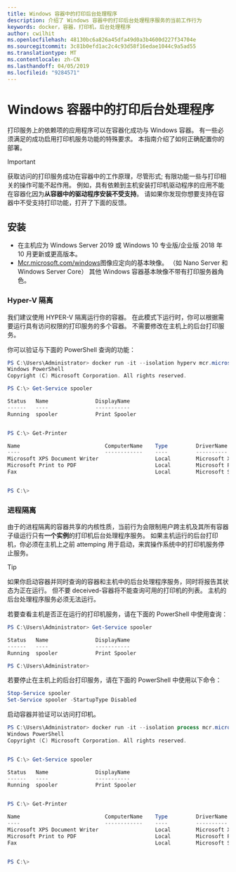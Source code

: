 ```yaml
---
title: Windows 容器中的打印后台处理程序
description: 介绍了 Windows 容器中的打印后台处理程序服务的当前工作行为
keywords: docker，容器，打印机，后台处理程序
author: cwilhit
ms.openlocfilehash: 48130bc6a826a45dfa49d0a3b4600d227f34704e
ms.sourcegitcommit: 3c81b0efd1ac2c4c93d58f16edae1044c9a5ad55
ms.translationtype: MT
ms.contentlocale: zh-CN
ms.lasthandoff: 04/05/2019
ms.locfileid: "9284571"
---
```

# <a name="print-spooler-in-windows-containers"></a>Windows 容器中的打印后台处理程序

打印服务上的依赖项的应用程序可以在容器化成功与 Windows 容器。 有一些必须满足的成功启用打印机服务功能的特殊要求。 本指南介绍了如何正确配置你的部署。

> [!IMPORTANT]
> 获取访问的打印服务成功在容器中的工作原理，尽管形式; 有限功能一些与打印相关的操作可能不起作用。 例如，具有依赖到主机安装打印机驱动程序的应用不能在容器化因为**从容器中的驱动程序安装不受支持**。 请如果你发现你想要支持在容器中不受支持打印功能，打开了下面的反馈。

## <a name="setup"></a>安装

* 在主机应为 Windows Server 2019 或 Windows 10 专业版/企业版 2018 年 10 月更新或更高版本。
* [Mcr.microsoft.com/windows](https://hub.docker.com/_/microsoft-windowsfamily-windows)图像应定向的基本映像。 （如 Nano Server 和 Windows Server Core） 其他 Windows 容器基本映像不带有打印服务器角色。

### <a name="hyper-v-isolation"></a>Hyper-V 隔离

我们建议使用 HYPER-V 隔离运行你的容器。 在此模式下运行时，你可以根据需要运行具有访问权限的打印服务的多个容器。 不需要修改在主机上的后台打印服务。

你可以验证与下面的 PowerShell 查询的功能：

```PowerShell
PS C:\Users\Administrator> docker run -it --isolation hyperv mcr.microsoft.com/windows:1809 powershell.exe
Windows PowerShell
Copyright (C) Microsoft Corporation. All rights reserved.

PS C:\> Get-Service spooler

Status   Name               DisplayName
------   ----               -----------
Running  spooler            Print Spooler


PS C:\> Get-Printer

Name                           ComputerName    Type         DriverName                PortName        Shared   Published
----                           ------------    ----         ----------                --------        ------   --------
Microsoft XPS Document Writer                  Local        Microsoft XPS Document... PORTPROMPT:     False    False
Microsoft Print to PDF                         Local        Microsoft Print To PDF    PORTPROMPT:     False    False
Fax                                            Local        Microsoft Shared Fax D... SHRFAX:         False    False


PS C:\>
```

### <a name="process-isolation"></a>进程隔离

由于的进程隔离的容器共享的内核性质，当前行为会限制用户跨主机及其所有容器子级运行只有**一个实例**的打印机后台处理程序服务。 如果主机运行的后台打印机，你必须在主机上之前 attemping 用于启动，来宾操作系统中的打印机服务停止服务。

> [!TIP]
> 如果你启动容器并同时查询的容器和主机中的后台处理程序服务，同时将报告其状态为正在运行。 但不要 deceived-容器将不能查询可用的打印机的列表。 主机的后台处理程序服务必须无法运行。 

若要查看主机是否正在运行的打印机服务，请在下面的 PowerShell 中使用查询：

```PowerShell
PS C:\Users\Administrator> Get-Service spooler

Status   Name               DisplayName
------   ----               -----------
Running  spooler            Print Spooler

PS C:\Users\Administrator>
```

若要停止在主机上的后台打印服务，请在下面的 PowerShell 中使用以下命令：

```PowerShell
Stop-Service spooler
Set-Service spooler -StartupType Disabled
```

启动容器并验证可以访问打印机。

```PowerShell
PS C:\Users\Administrator> docker run -it --isolation process mcr.microsoft.com/windows:1809 powershell.exe
Windows PowerShell
Copyright (C) Microsoft Corporation. All rights reserved.


PS C:\> Get-Service spooler

Status   Name               DisplayName
------   ----               -----------
Running  spooler            Print Spooler


PS C:\> Get-Printer

Name                           ComputerName    Type         DriverName                PortName        Shared   Published
----                           ------------    ----         ----------                --------        ------   --------
Microsoft XPS Document Writer                  Local        Microsoft XPS Document... PORTPROMPT:     False    False
Microsoft Print to PDF                         Local        Microsoft Print To PDF    PORTPROMPT:     False    False
Fax                                            Local        Microsoft Shared Fax D... SHRFAX:         False    False


PS C:\>
```